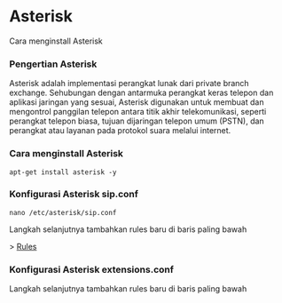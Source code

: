 # Asterisk
Cara menginstall Asterisk
<h3>Pengertian Asterisk</h3>
<p>Asterisk adalah implementasi perangkat lunak dari private branch exchange. Sehubungan dengan antarmuka perangkat keras telepon dan aplikasi jaringan yang sesuai, Asterisk digunakan untuk membuat dan mengontrol panggilan telepon antara titik akhir telekomunikasi, seperti perangkat telepon biasa, tujuan dijaringan telepon umum (PSTN), dan perangkat atau layanan pada protokol suara melalui internet.</p>
<h3>Cara menginstall Asterisk</h3>
<p><code>apt-get install asterisk -y</code></p>
<h3>Konfigurasi Asterisk sip.conf</h3>
<p><code>nano /etc/asterisk/sip.conf</code></p>
<p>Langkah selanjutnya tambahkan rules baru di baris paling bawah</p>
<p>> <a href="https://github.com/sikunyuk64/asterisk/blob/main/sip.conf">Rules</a></p>
<h3>Konfigurasi Asterisk extensions.conf</h3>
<p>Langkah selanjutnya tambahkan rules baru di baris paling bawah</p>
